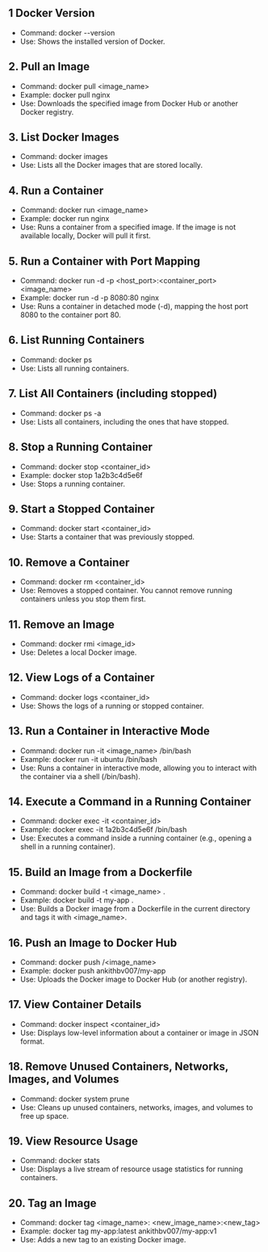 ## 1 Docker Version
- Command: docker --version
- Use: Shows the installed version of Docker.
## 2. Pull an Image
- Command: docker pull <image_name>
- Example: docker pull nginx
- Use: Downloads the specified image from Docker Hub or another Docker registry.
## 3. List Docker Images
- Command: docker images
- Use: Lists all the Docker images that are stored locally.
## 4. Run a Container
- Command: docker run <image_name>
- Example: docker run nginx
- Use: Runs a container from a specified image. If the image is not available locally, Docker will pull it first.
## 5. Run a Container with Port Mapping
- Command: docker run -d -p <host_port>:<container_port> <image_name>
- Example: docker run -d -p 8080:80 nginx
- Use: Runs a container in detached mode (-d), mapping the host port 8080 to the container port 80.
## 6. List Running Containers
- Command: docker ps
- Use: Lists all running containers.
## 7. List All Containers (including stopped)
- Command: docker ps -a
- Use: Lists all containers, including the ones that have stopped.
## 8. Stop a Running Container
- Command: docker stop <container_id>
- Example: docker stop 1a2b3c4d5e6f
- Use: Stops a running container.
## 9. Start a Stopped Container
- Command: docker start <container_id>
- Use: Starts a container that was previously stopped.
## 10. Remove a Container
- Command: docker rm <container_id>
- Use: Removes a stopped container. You cannot remove running containers unless you stop them first.
## 11. Remove an Image
- Command: docker rmi <image_id>
- Use: Deletes a local Docker image.
## 12. View Logs of a Container
- Command: docker logs <container_id>
- Use: Shows the logs of a running or stopped container.
## 13. Run a Container in Interactive Mode
- Command: docker run -it <image_name> /bin/bash
- Example: docker run -it ubuntu /bin/bash
- Use: Runs a container in interactive mode, allowing you to interact with the container via a shell (/bin/bash).
## 14. Execute a Command in a Running Container
- Command: docker exec -it <container_id> <command>
- Example: docker exec -it 1a2b3c4d5e6f /bin/bash
- Use: Executes a command inside a running container (e.g., opening a shell in a running container).
## 15. Build an Image from a Dockerfile
- Command: docker build -t <image_name> .
- Example: docker build -t my-app .
- Use: Builds a Docker image from a Dockerfile in the current directory and tags it with <image_name>.
## 16. Push an Image to Docker Hub
- Command: docker push <username>/<image_name>
- Example: docker push ankithbv007/my-app
- Use: Uploads the Docker image to Docker Hub (or another registry).
## 17. View Container Details
- Command: docker inspect <container_id>
- Use: Displays low-level information about a container or image in JSON format.
## 18. Remove Unused Containers, Networks, Images, and Volumes
- Command: docker system prune
- Use: Cleans up unused containers, networks, images, and volumes to free up space.
## 19. View Resource Usage
- Command: docker stats
- Use: Displays a live stream of resource usage statistics for running containers.
## 20. Tag an Image
- Command: docker tag <image_name>:<tag> <new_image_name>:<new_tag>
- Example: docker tag my-app:latest ankithbv007/my-app:v1
- Use: Adds a new tag to an existing Docker image.
